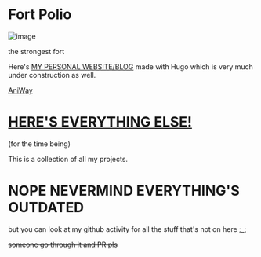 # Fort Polio
![image](https://user-images.githubusercontent.com/37214399/183310326-0bb77b61-38d6-44fa-9662-8d238fdd3baa.png)

the strongest fort

Here's [MY PERSONAL WEBSITE/BLOG](https://exitflynn.github.io/blog) made with Hugo which is very much under construction as well.

[AniWay](https://github.com/exitflynn/aniway)

# [HERE'S EVERYTHING ELSE!](https://drive.google.com/drive/folders/19CncXRMmf7fcjKwKaVLq40pKkW6xbQxP?usp=sharing)
(for the time being)


This is a collection of all my projects.


# NOPE NEVERMIND EVERYTHING'S OUTDATED
but you can look at my github activity for all the stuff that's not on here ;_;

~~someone go through it and PR pls~~
